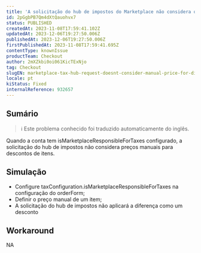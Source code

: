 ```yaml
---
title: 'A solicitação do hub de impostos do Marketplace não considera o preço manual para descontos'
id: 2pGgbPB7Qm4dXtQauohvx7
status: PUBLISHED
createdAt: 2023-11-08T17:59:41.102Z
updatedAt: 2023-12-06T19:27:50.006Z
publishedAt: 2023-12-06T19:27:50.006Z
firstPublishedAt: 2023-11-08T17:59:41.695Z
contentType: knownIssue
productTeam: Checkout
author: 2mXZkbi0oi061KicTExNjo
tag: Checkout
slugEN: marketplace-tax-hub-request-doesnt-consider-manual-price-for-discounts
locale: pt
kiStatus: Fixed
internalReference: 932657
---
```


## Sumário

>ℹ️ Este problema conhecido foi traduzido automaticamente do inglês.


Quando a conta tem isMarketplaceResponsibleForTaxes configurado, a solicitação do hub de impostos não considera preços manuais para descontos de itens.

## Simulação



- Configure taxConfiguration.isMarketplaceResponsibleForTaxes na configuração do orderForm;
- Definir o preço manual de um item;
- A solicitação do hub de impostos não aplicará a diferença como um desconto

## Workaround


NA




